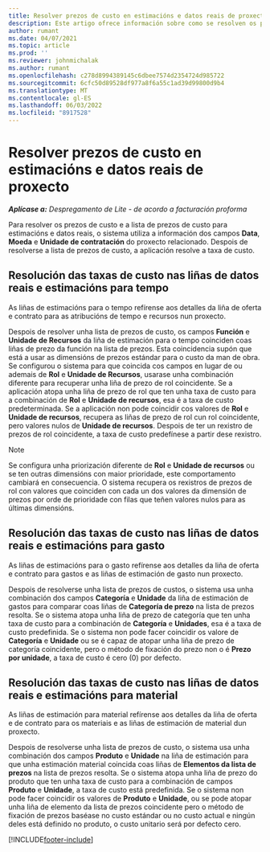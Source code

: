 ```yaml
---
title: Resolver prezos de custo en estimacións e datos reais de proxecto
description: Este artigo ofrece información sobre como se resolven os prezos de custo das estimacións e reais do proxecto.
author: rumant
ms.date: 04/07/2021
ms.topic: article
ms.prod: ''
ms.reviewer: johnmichalak
ms.author: rumant
ms.openlocfilehash: c278d8994389145c6dbee7574d2354724d985722
ms.sourcegitcommit: 6cfc50d89528df977a8f6a55c1ad39d99800d9b4
ms.translationtype: MT
ms.contentlocale: gl-ES
ms.lasthandoff: 06/03/2022
ms.locfileid: "8917528"
---
```

# <a name="resolve-cost-prices-on-project-estimates-and-actuals"></a>Resolver prezos de custo en estimacións e datos reais de proxecto 

_**Aplícase a:** Despregamento de Lite - de acordo a facturación proforma_

Para resolver os prezos de custo e a lista de prezos de custo para estimacións e datos reais, o sistema utiliza a información dos campos **Data**, **Moeda** e **Unidade de contratación** do proxecto relacionado. Despois de resolverse a lista de prezos de custo, a aplicación resolve a taxa de custo.

## <a name="resolving-cost-rates-on-actual-and-estimate-lines-for-time"></a>Resolución das taxas de custo nas liñas de datos reais e estimacións para tempo

As liñas de estimacións para o tempo refírense aos detalles da liña de oferta e contrato para as atribucións de tempo e recursos nun proxecto.

Despois de resolver unha lista de prezos de custo, os campos **Función** e **Unidade de Recursos** da liña de estimación para o tempo coinciden coas liñas de prezo da función na lista de prezos. Esta coincidencia supón que está a usar as dimensións de prezos estándar para o custo da man de obra. Se configurou o sistema para que coincida cos campos en lugar de ou ademais de **Rol** e **Unidade de Recursos**, usarase unha combinación diferente para recuperar unha liña de prezo de rol coincidente. Se a aplicación atopa unha liña de prezo de rol que ten unha taxa de custo para a combinación de **Rol** e **Unidade de recursos**, esa é a taxa de custo predeterminada. Se a aplicación non pode coincidir cos valores de **Rol** e **Unidade de recursos**, recupera as liñas de prezo de rol cun rol coincidente, pero valores nulos de **Unidade de recursos**. Despois de ter un rexistro de prezos de rol coincidente, a taxa de custo predefínese a partir dese rexistro. 

> [!NOTE]
> Se configura unha priorización diferente de **Rol** e **Unidade de recursos** ou se ten outras dimensións con maior prioridade, este comportamento cambiará en consecuencia. O sistema recupera os rexistros de prezos de rol con valores que coinciden con cada un dos valores da dimensión de prezos por orde de prioridade con filas que teñen valores nulos para as últimas dimensións.

## <a name="resolving-cost-rates-on-actual-and-estimate-lines-for-expense"></a>Resolución das taxas de custo nas liñas de datos reais e estimacións para gasto

As liñas de estimacións para o gasto refírense aos detalles da liña de oferta e contrato para gastos e as liñas de estimación de gasto nun proxecto.

Despois de resolverse unha lista de prezos de custos, o sistema usa unha combinación dos campos **Categoría** e **Unidade** da liña de estimación de gastos para comparar coas liñas de **Categoría de prezo** na lista de prezos resolta. Se o sistema atopa unha liña de prezo de categoría que ten unha taxa de custo para a combinación de **Categoría** e **Unidades**, esa é a taxa de custo predefinida. Se o sistema non pode facer coincidir os valore de **Categoría** e **Unidade** ou se é capaz de atopar unha liña de prezo de categoría coincidente, pero o método de fixación do prezo non o é **Prezo por unidade**, a taxa de custo é cero (0) por defecto.

## <a name="resolving-cost-rates-on-actual-and-estimate-lines-for-material"></a>Resolución das taxas de custo nas liñas de datos reais e estimacións para material

As liñas de estimación para material refírense aos detalles da liña de oferta e de contrato para os materiais e as liñas de estimación de material dun proxecto.

Despois de resolverse unha lista de prezos de custo, o sistema usa unha combinación dos campos **Produto** e **Unidade** na liña de estimación para que unha estimación material coincida coas liñas de **Elementos da lista de prezos** na lista de prezos resolta. Se o sistema atopa unha liña de prezo do produto que ten unha taxa de custo para a combinación de campos **Produto** e **Unidade**, a taxa de custo está predefinida. Se o sistema non pode facer coincidir os valores de **Produto** e **Unidade**, ou se pode atopar unha liña de elemento da lista de prezos coincidente pero o método de fixación de prezos baséase no custo estándar ou no custo actual e ningún deles está definido no produto, o custo unitario será por defecto cero.


[!INCLUDE[footer-include](../../includes/footer-banner.md)]
